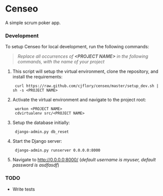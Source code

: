 # Censeo

A simple scrum poker app.

### Development

To setup Censeo for local development, run the following commands:
> _Replace all occurrences of **&lt;PROJECT NAME&gt;** in the following commands, with the name of your project_

1. This script will setup the virtual environment, clone the repository, and install the requirements:

        curl https://raw.github.com/cjflory/censeo/master/setup_dev.sh | sh -s <PROJECT NAME>

1. Activate the virtual environment and navigate to the project root:

        workon <PROJECT NAME>
        cdvirtualenv src/<PROJECT NAME>

1. Setup the database initially:

        django-admin.py db_reset

1. Start the Django server:

        django-admin.py runserver 0.0.0.0:8000

1. Navigate to http://0.0.0.0:8000/ (_default username is *myuser*, default password is *asdfasdf*_)

### TODO

* Write tests
